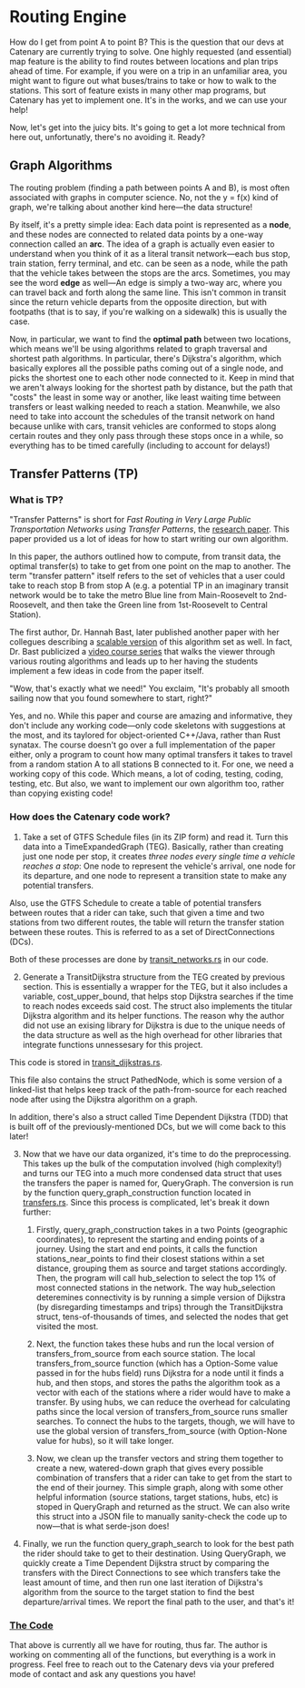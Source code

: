 # Routing Engine

How do I get from point A to point B? This is the question that our devs at Catenary are currently trying to solve. One highly requested (and essential) map feature is the ability to find routes between locations and plan trips ahead of time. For example, if you were on a trip in an unfamiliar area, you might want to figure out what buses/trains to take or how to walk to the stations. This sort of feature exists in many other map programs, but Catenary has yet to implement one. It's in the works, and we can use your help! 

Now, let's get into the juicy bits. It's going to get a lot more technical from here out, unfortunatly, there's no avoiding it. Ready?


## Graph Algorithms
The routing problem (finding a path between points A and B), is most often associated with graphs in computer science. No, not the y = f(x) kind of graph, we're talking about another kind here—the data structure! 

By itself, it's a pretty simple idea: Each data point is represented as a **node**, and these nodes are connected to related data points by a one-way connection called an **arc**. The idea of a graph is actually even easier to understand when you think of it as a literal transit network—each bus stop, train station, ferry terminal, and etc. can be seen as a node, while the path that the vehicle takes between the stops are the arcs. Sometimes, you may see the word **edge** as well—An edge is simply a two-way arc, where you can travel back and forth along the same line. This isn't common in transit since the return vehicle departs from the opposite direction, but with footpaths (that is to say, if you're walking on a sidewalk) this is usually the case. 

Now, in particular, we want to find the **optimal path** between two locations, which means we'll be using algorithms related to graph traversal and shortest path algorithms. In particular, there's Dijkstra's algorithm, which basically explores all the possible paths coming out of a single node, and picks the shortest one to each other node connected to it. Keep in mind that we aren't always looking for the shortest path by distance, but the path that "costs" the least in some way or another, like least waiting time between transfers or least walking needed to reach a station. Meanwhile, we also need to take into account the schedules of the transit network on hand because unlike with cars, transit vehicles are conformed to stops along certain routes and they only pass through these stops once in a while, so everything has to be timed carefully (including to account for delays!)


## Transfer Patterns (TP)

### What is TP?
"Transfer Patterns" is short for *Fast Routing in Very Large Public Transportation Networks using Transfer Patterns*, the [research paper](https://ad.informatik.uni-freiburg.de/files/transferpatterns.pdf). This paper provided us a lot of ideas for how to start writing our own algorithm. 

In this paper, the authors outlined how to compute, from transit data, the optimal transfer(s) to take to get from one point on the map to another. The term "transfer pattern" itself refers to the set of vehicles that a user could take to reach stop B from stop A (e.g. a potential TP in an imaginary transit network would be to take the metro Blue line from Main-Roosevelt to 2nd-Roosevelt, and then take the Green line from 1st-Roosevelt to Central Station). 

The first author, Dr. Hannah Bast, later published another paper with her collegues describing a [scalable version](https://ad-publications.cs.uni-freiburg.de/ALENEX_scalable_tp_BHS_2016.pdf) of this algorithm set as well. In fact, Dr. Bast publicized a [video course series](https://ad-wiki.informatik.uni-freiburg.de/teaching/EfficientRoutePlanningSS2012) that walks the viewer through various routing algorithms and leads up to her having the students implement a few ideas in code from the paper itself.

"Wow, that's exactly what we need!" You exclaim, "It's probably all smooth sailing now that you found somewhere to start, right?"

Yes, and no. While this paper and course are amazing and informative, they don't include any working code—only code skeletons with suggestions at the most, and its taylored for object-oriented C++/Java, rather than Rust synatax. The course doesn't go over a full implementation of the paper either, only a program to count how many optimal transfers it takes to travel from a random station A to all stations B connected to it. For one, we need a working copy of this code. Which means, a lot of coding, testing, coding, testing, etc. But also, we want to implement our own algorithm too, rather than copying existing code!

### How does the Catenary code work?

1) Take a set of GTFS Schedule files (in its ZIP form) and read it. Turn this data into a TimeExpandedGraph (TEG). Basically, rather than creating just one node per stop, it creates *three nodes every single time a vehicle reaches a stop*: One node to represent the vehicle's arrival, one node for its departure, and one node to represent a transition state to make any potential transfers. 

Also, use the GTFS Schedule to create a table of potential transfers between routes that a rider can take, such that given a time and two stations from two different routes, the table will return the transfer station between these routes. This is referred to as a set of DirectConnections (DCs).

Both of these processes are done by [transit_networks.rs](https://github.com/catenarytransit/catenary-routing-engine/blob/main/src/transit_network.rs) in our code. 

2) Generate a TransitDijkstra structure from the TEG created by previous section. This is essentially a wrapper for the TEG, but it also includes a variable, cost_upper_bound, that helps stop Dijkstra searches if the time to reach nodes exceeds said cost. The struct also implements the titular Dijkstra algorithm and its helper functions. The reason why the author did not use an exising library for Dijkstra is due to the unique needs of the data structure as well as the high overhead for other libraries that integrate functions unnessesary for this project.

This code is stored in [transit_dijkstras.rs](https://github.com/catenarytransit/catenary-routing-engine/blob/main/src/transit_dijkstras.rs).

This file also contains the struct PathedNode, which is some version of a linked-list that helps keep track of the path-from-source for each reached node after using the Dijkstra algorithm on a graph.

In addition, there's also a struct called Time Dependent Dijkstra (TDD) that is built off of the previously-mentioned DCs, but we will come back to this later!

3) Now that we have our data organized, it's time to do the preprocessing. This takes up the bulk of the computation involved (high complexity!) and turns our TEG into a much more condensed data struct that uses the transfers the paper is named for, QueryGraph. The conversion is run by the function query_graph_construction function located in [transfers.rs](https://github.com/catenarytransit/catenary-routing-engine/blob/main/src/transfers.rs). Since this process is complicated, let's break it down further:

    1) Firstly, query_graph_construction takes in a two Points (geographic coordinates), to represent the starting and ending points of a journey. Using the start and end points, it calls the function stations_near_points to find their closest stations within a set distance, grouping them as source and target stations accordingly. Then, the program will call hub_selection to select the top 1% of most connected stations in the network. The way hub_selection deteremines connectivity is by running a simple version of Dijkstra (by disregarding timestamps and trips) through the TransitDijkstra struct, tens-of-thousands of times, and selected the nodes that get visited the most. 

    2) Next, the function takes these hubs and run the local version of transfers_from_source from each source station. The local transfers_from_source function (which has a Option-Some value passed in for the hubs field) runs Dijkstra for a node until it finds a hub, and then stops, and stores the paths the algorithm took as a vector with each of the stations where a rider would have to make a transfer. By using hubs, we can reduce the overhead for calculating paths since the local version of transfers_from_source runs smaller searches. To connect the hubs to the targets, though, we will have to use the global version of transfers_from_source (with Option-None value for hubs), so it will take longer. 

    3) Now, we clean up the transfer vectors and string them together to create a new, watered-down graph that gives every possible combination of transfers that a rider can take to get from the start to the end of their journey. This simple graph, along with some other helpful information (source stations, target stations, hubs, etc) is stoped in QueryGraph and returned as the struct. We can also write this struct into a JSON file to manually sanity-check the code up to now—that is what serde-json does!

4) Finally, we run the function query_graph_search to look for the best path the rider should take to get to their destination. Using QueryGraph, we quickly create a Time Dependent Dijkstra struct by comparing the transfers with the Direct Connections to see which transfers take the least amount of time, and then run one last iteration of Dijkstra's algorithm from the source to the target station to find the best departure/arrival times. We report the final path to the user, and that's it!

### [The Code](https://github.com/catenarytransit/catenary-routing-engine)
That above is currently all we have for routing, thus far. The author is working on commenting all of the functions, but everything is a work in progress. Feel free to reach out to the Catenary devs via your prefered mode of contact and ask any questions you have!
